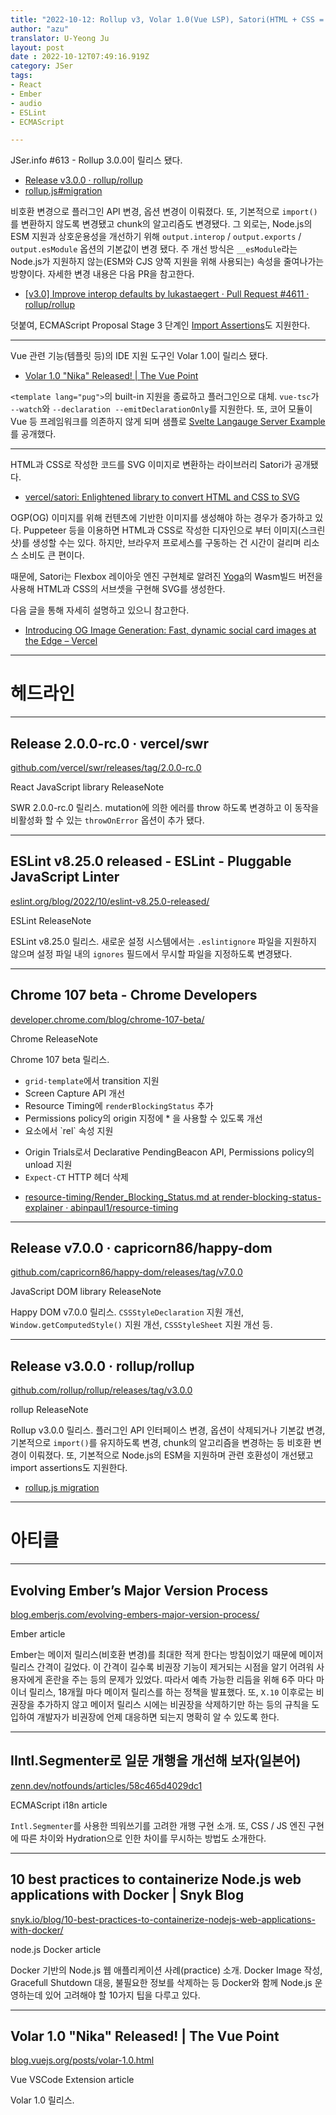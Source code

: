 ```yaml
---
title: "2022-10-12: Rollup v3, Volar 1.0(Vue LSP), Satori(HTML + CSS = SVG)"
author: "azu"
translator: U-Yeong Ju
layout: post
date : 2022-10-12T07:49:16.919Z
category: JSer
tags:
- React
- Ember
- audio
- ESLint
- ECMAScript

---
```


JSer.info #613 - Rollup 3.0.0이 릴리스 됐다.

- [Release v3.0.0 · rollup/rollup](https://github.com/rollup/rollup/releases/tag/v3.0.0)
- [rollup.js#migration](https://rollupjs.org/guide/en/#migration)

비호환 변경으로 플러그인 API 변경, 옵션 변경이 이뤄졌다.
또, 기본적으로 `import()`를 변환하지 않도록 변경됐고 chunk의 알고리즘도 변경됐다.
그 외로는, Node.js의 ESM 지원과 상호운용성을 개선하기 위해 `output.interop` / `output.exports` / `output.esModule` 옵션의 기본값이 변경 됐다. 주 개선 방식은 `__esModule`라는 Node.js가 지원하지 않는(ESM와 CJS 양쪽 지원을 위해 사용되는) 속성을 줄여나가는 방향이다. 자세한 변경 내용은 다음 PR을 참고한다.

- [[v3.0] Improve interop defaults by lukastaegert · Pull Request #4611 · rollup/rollup](https://github.com/rollup/rollup/pull/4611)

덧붙여, ECMAScript Proposal Stage 3 단계인 [Import Assertions](https://github.com/tc39/proposal-import-assertions)도 지원한다.

---

Vue 관련 기능(템플릿 등)의 IDE 지원 도구인 Volar 1.0이 릴리스 됐다.

- [Volar 1.0 "Nika" Released! | The Vue Point](https://blog.vuejs.org/posts/volar-1.0.html)

`<template lang="pug">`의 built-in 지원을 종료하고 플러그인으로 대체.
`vue-tsc`가 `--watch`와 `--declaration --emitDeclarationOnly`를 지원한다.
또, 코어 모듈이 Vue 등 프레임워크를 의존하지 않게 되며 샘플로 [Svelte Langauge Server Example](https://github.com/johnsoncodehk/volar/tree/master/examples)를 공개했다.

---

HTML과 CSS로 작성한 코드를 SVG 이미지로 변환하는 라이브러리 Satori가 공개됐다.

- [vercel/satori: Enlightened library to convert HTML and CSS to SVG](https://github.com/vercel/satori)

OGP(OG) 이미지를 위해 컨텐츠에 기반한 이미지를 생성해야 하는 경우가 증가하고 있다.
Puppeteer 등을 이용하면 HTML과 CSS로 작성한 디자인으로 부터 이미지(스크린샷)를 생성할 수는 있다.
하지만, 브라우저 프로세스를 구동하는 건 시간이 걸리며 리소스 소비도 큰 편이다.

때문에, Satori는 Flexbox 레이아웃 엔진 구현체로 알려진 [Yoga](https://yogalayout.com/)의 Wasm빌드 버전을 사용해 HTML과 CSS의 서브셋을 구현해 SVG를 생성한다.

다음 글을 통해 자세히 설명하고 있으니 참고한다.

- [Introducing OG Image Generation: Fast, dynamic social card images at the Edge – Vercel](https://vercel.com/blog/introducing-vercel-og-image-generation-fast-dynamic-social-card-images)

----

<h1 class="site-genre">헤드라인</h1>

----

## Release 2.0.0-rc.0 · vercel/swr
[github.com/vercel/swr/releases/tag/2.0.0-rc.0](https://github.com/vercel/swr/releases/tag/2.0.0-rc.0 "Release 2.0.0-rc.0 · vercel/swr")
<p class="jser-tags jser-tag-icon"><span class="jser-tag">React</span> <span class="jser-tag">JavaScript</span> <span class="jser-tag">library</span> <span class="jser-tag">ReleaseNote</span></p>

SWR 2.0.0-rc.0 릴리스.
mutation에 의한 에러를 throw 하도록 변경하고 이 동작을 비활성화 할 수 있는 `throwOnError` 옵션이 추가 됐다.


----

## ESLint v8.25.0 released - ESLint - Pluggable JavaScript Linter
[eslint.org/blog/2022/10/eslint-v8.25.0-released/](https://eslint.org/blog/2022/10/eslint-v8.25.0-released/ "ESLint v8.25.0 released - ESLint - Pluggable JavaScript Linter")
<p class="jser-tags jser-tag-icon"><span class="jser-tag">ESLint</span> <span class="jser-tag">ReleaseNote</span></p>

ESLint v8.25.0 릴리스.
새로운 설정 시스템에서는 `.eslintignore` 파일을 지원하지 않으며 설정 파일 내의 `ignores` 필드에서 무시할 파일을 지정하도록 변경됐다.


----

## Chrome 107 beta - Chrome Developers
[developer.chrome.com/blog/chrome-107-beta/](https://developer.chrome.com/blog/chrome-107-beta/ "Chrome 107 beta - Chrome Developers")
<p class="jser-tags jser-tag-icon"><span class="jser-tag">Chrome</span> <span class="jser-tag">ReleaseNote</span></p>

Chrome 107 beta 릴리스.
* `grid-template`에서 transition 지원
* Screen Capture API 개선
* Resource Timing에 `renderBlockingStatus` 추가
* Permissions policy의 origin 지정에 * 을 사용할 수 있도록 개선
* <form> 요소에서 `rel` 속성 지원
* Origin Trials로서 Declarative PendingBeacon API, Permissions policy의 unload 지원
* `Expect-CT` HTTP 헤더 삭제


- [resource-timing/Render\_Blocking\_Status.md at render-blocking-status-explainer · abinpaul1/resource-timing](https://github.com/abinpaul1/resource-timing/blob/render-blocking-status-explainer/Explainer/Render_Blocking_Status.md "resource-timing/Render\_Blocking\_Status.md at render-blocking-status-explainer · abinpaul1/resource-timing")

----

## Release v7.0.0 · capricorn86/happy-dom
[github.com/capricorn86/happy-dom/releases/tag/v7.0.0](https://github.com/capricorn86/happy-dom/releases/tag/v7.0.0 "Release v7.0.0 · capricorn86/happy-dom")
<p class="jser-tags jser-tag-icon"><span class="jser-tag">JavaScript</span> <span class="jser-tag">DOM</span> <span class="jser-tag">library</span> <span class="jser-tag">ReleaseNote</span></p>

Happy DOM v7.0.0 릴리스.
`CSSStyleDeclaration` 지원 개선, `Window.getComputedStyle()` 지원 개선, `CSSStyleSheet` 지원 개선 등.


----

## Release v3.0.0 · rollup/rollup
[github.com/rollup/rollup/releases/tag/v3.0.0](https://github.com/rollup/rollup/releases/tag/v3.0.0 "Release v3.0.0 · rollup/rollup")
<p class="jser-tags jser-tag-icon"><span class="jser-tag">rollup</span> <span class="jser-tag">ReleaseNote</span></p>

Rollup v3.0.0 릴리스.
플러그인 API 인터페이스 변경, 옵션이 삭제되거나 기본값 변경, 기본적으로 `import()`를 유지하도록 변경, chunk의 알고리즘을 변경하는 등 비호환 변경이 이뤄졌다.
또, 기본적으로 Node.js의 ESM을 지원하며 관련 호환성이 개선됐고 import assertions도 지원한다.

- [rollup.js migration](https://rollupjs.org/guide/en/#migration "rollup.js migration")

----
<h1 class="site-genre">아티클</h1>

----

## Evolving Ember’s Major Version Process
[blog.emberjs.com/evolving-embers-major-version-process/](https://blog.emberjs.com/evolving-embers-major-version-process/ "Evolving Ember’s Major Version Process")
<p class="jser-tags jser-tag-icon"><span class="jser-tag">Ember</span> <span class="jser-tag">article</span></p>

Ember는 메이저 릴리스(비호환 변경)를 최대한 적게 한다는 방침이었기 때문에 메이저 릴리스 간격이 길었다. 이 간격이 길수록 비권장 기능이 제거되는 시점을 알기 어려워 사용자에게 혼란을 주는 등의 문제가 있었다.
따라서 예측 가능한 리듬을 위해 6주 마다 마이너 릴리스, 18개월 마다 메이저 릴리스를 하는 정책을 발표했다.
또, `X.10` 이후로는 비권장을 추가하지 않고 메이저 릴리스 시에는 비권장을 삭제하기만 하는 등의 규칙을 도입하여 개발자가 비권장에 언제 대응하면 되는지 명확히 알 수 있도록 한다.


----

## IIntl.Segmenter로 일문 개행을 개선해 보자(일본어)
[zenn.dev/notfounds/articles/58c465d4029dc1](https://zenn.dev/notfounds/articles/58c465d4029dc1 "Intl.Segmenter로 일문 개행을 개선해 보자")
<p class="jser-tags jser-tag-icon"><span class="jser-tag">ECMAScript</span> <span class="jser-tag">i18n</span> <span class="jser-tag">article</span></p>

`Intl.Segmenter`를 사용한 띄워쓰기를 고려한 개행 구현 소개.
또, CSS / JS 엔진 구현에 따른 차이와 Hydration으로 인한 차이를 무시하는 방법도 소개한다.


----

## 10 best practices to containerize Node.js web applications with Docker | Snyk Blog
[snyk.io/blog/10-best-practices-to-containerize-nodejs-web-applications-with-docker/](https://snyk.io/blog/10-best-practices-to-containerize-nodejs-web-applications-with-docker/ "10 best practices to containerize Node.js web applications with Docker | Snyk Blog")
<p class="jser-tags jser-tag-icon"><span class="jser-tag">node.js</span> <span class="jser-tag">Docker</span> <span class="jser-tag">article</span></p>

Docker 기반의 Node.js 웹 애플리케이션 사례(practice) 소개.
Docker Image 작성, Gracefull Shutdown 대응, 불필요한 정보를 삭제하는 등 Docker와 함께 Node.js 운영하는데 있어 고려해야 할 10가지 팁을 다루고 있다.


----

## Volar 1.0 &quot;Nika&quot; Released! | The Vue Point
[blog.vuejs.org/posts/volar-1.0.html](https://blog.vuejs.org/posts/volar-1.0.html "Volar 1.0 \&quot;Nika\&quot; Released! | The Vue Point")
<p class="jser-tags jser-tag-icon"><span class="jser-tag">Vue</span> <span class="jser-tag">VSCode</span> <span class="jser-tag">Extension</span> <span class="jser-tag">article</span></p>

Volar 1.0 릴리스.
<template lang=“pug”>의 built-in 지원을 종료하고 플러그인 화.
`vue-tsc`에서 `--watch`와 `--declaration --emitDeclarationOnly` 지원.
코어 모듈이 Vue 등의 특정 프레임워크를 의존하지 않도록 개선.


----
<h1 class="site-genre">소프트웨어, 도구, 라이브러리</h1>

----

## slash9494/react-modern-audio-player: 🔊 Simple, accessible and flexible audio player
[github.com/slash9494/react-modern-audio-player](https://github.com/slash9494/react-modern-audio-player "slash9494/react-modern-audio-player: 🔊 Simple, accessible and flexible audio player")
<p class="jser-tags jser-tag-icon"><span class="jser-tag">React</span> <span class="jser-tag">audio</span> <span class="jser-tag">library</span></p>

React 기반의 음악 플레이어 컴포넌트.


----

## leeoniya/uFuzzy: A tiny, efficient fuzzy search that doesn&#039;t suck
[github.com/leeoniya/uFuzzy](https://github.com/leeoniya/uFuzzy "leeoniya/uFuzzy: A tiny, efficient fuzzy search that doesn&#039;t suck")
<p class="jser-tags jser-tag-icon"><span class="jser-tag">JavaScript</span> <span class="jser-tag">search </span> <span class="jser-tag">library</span></p>

파일 크기가 작은 퍼지 문자열 검색(fuzzy string search, 근사 / 근접 문자열 검색) 라이브러리. 특별한 의존 모듈 없이 퍼지 문자열 검색 알고리즘을 순수 자바스크립트로 가볍게 구현. 번들러로는 롤업을 사용하고 있다.


----

## vercel/satori: Enlightened library to convert HTML and CSS to SVG
[github.com/vercel/satori](https://github.com/vercel/satori "vercel/satori: Enlightened library to convert HTML and CSS to SVG")
<p class="jser-tags jser-tag-icon"><span class="jser-tag">HTML</span> <span class="jser-tag">CSS</span> <span class="jser-tag">SVG</span> <span class="jser-tag">JavaScript</span> <span class="jser-tag">library</span></p>

HTML과 CSS로 부터 SVG를 생성하는 버셀의 라이브러리.
HTML과 CSS의 렌더링 결과를 SVG의 Path 요소로 변환하여 벡터 그래픽으로 활용할 수 있다.
yoga-layout을 사용해 CSS의 서브셋을 구현하고 있으며 브라우저의 렌더링을 사용하지 않고서 SVG로 변환한다.

- [Introducing OG Image Generation: Fast, dynamic social card images at the Edge – Vercel](https://vercel.com/blog/introducing-vercel-og-image-generation-fast-dynamic-social-card-images "Introducing OG Image Generation: Fast, dynamic social card images at the Edge – Vercel")

----

## fp-ts/core
[github.com/fp-ts/core](https://github.com/fp-ts/core "fp-ts/core")
<p class="jser-tags jser-tag-icon"><span class="jser-tag">functional</span> <span class="jser-tag">JavaScript</span> <span class="jser-tag">library</span></p>

함수형 프로그래밍을 위한 TypeScript 라이브러리.
함수형 프로그래밍을 위한 다양한 함수, 유틸리티 등을 타입스크립트로 작성하고 제공한다.


----

## stepci/stepci: API Testing and Monitoring made simple
[github.com/stepci/stepci](https://github.com/stepci/stepci "stepci/stepci: API Testing and Monitoring made simple")
<p class="jser-tags jser-tag-icon"><span class="jser-tag">JavaScript</span> <span class="jser-tag">API</span> <span class="jser-tag">testing</span> <span class="jser-tag">Tools</span></p>

특정 언어에 의존하지 않는 Web API 테스트 도구.
yaml 으로 API 테스트를 정의하고 실행할 수 있다.


----

